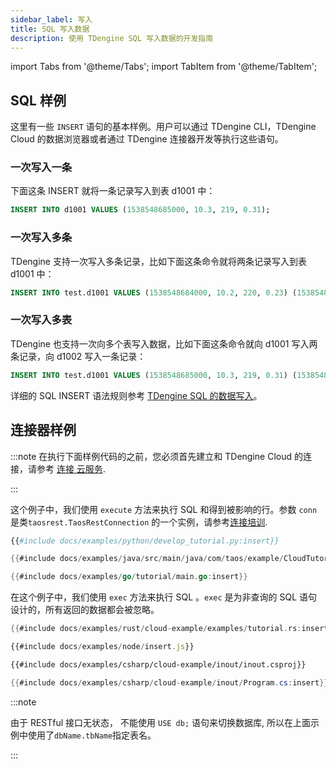 ```yaml
---
sidebar_label: 写入
title: SQL 写入数据
description: 使用 TDengine SQL 写入数据的开发指南
---
```


import Tabs from '@theme/Tabs';
import TabItem from '@theme/TabItem';

## SQL 样例

这里有一些 `INSERT` 语句的基本样例。用户可以通过 TDengine CLI，TDengine Cloud 的数据浏览器或者通过 TDengine 连接器开发等执行这些语句。

### 一次写入一条

下面这条 INSERT 就将一条记录写入到表 d1001 中：

```sql
INSERT INTO d1001 VALUES (1538548685000, 10.3, 219, 0.31);
```

### 一次写入多条

TDengine 支持一次写入多条记录，比如下面这条命令就将两条记录写入到表 d1001 中：

```sql
INSERT INTO test.d1001 VALUES (1538548684000, 10.2, 220, 0.23) (1538548696650, 10.3, 218, 0.25);
```

### 一次写入多表

TDengine 也支持一次向多个表写入数据，比如下面这条命令就向 d1001 写入两条记录，向 d1002 写入一条记录：

```sql
INSERT INTO test.d1001 VALUES (1538548685000, 10.3, 219, 0.31) (1538548695000, 12.6, 218, 0.33) test.d1002 VALUES (1538548696800, 12.3, 221, 0.31);
```

详细的 SQL INSERT 语法规则参考 [TDengine SQL 的数据写入](https://docs.taosdata.com/cloud/taos-sql/insert)。

## 连接器样例

:::note
在执行下面样例代码的之前，您必须首先建立和 TDengine Cloud 的连接，请参考 [连接 云服务](../../programming/connect/).

:::
<Tabs>
<TabItem value="python" label="Python">

这个例子中，我们使用 `execute` 方法来执行 SQL 和得到被影响的行。参数 `conn` 是类`taosrest.TaosRestConnection` 的一个实例，请参考[连接培训](../../programming/connect/python#connect).

```python
{{#include docs/examples/python/develop_tutorial.py:insert}}
```
</TabItem>
<TabItem value="java" label="Java">

```java
{{#include docs/examples/java/src/main/java/com/taos/example/CloudTutorial.java:insert}}
```

</TabItem>
<TabItem value="go" label="Go">

```go
{{#include docs/examples/go/tutorial/main.go:insert}}
```

</TabItem>
<TabItem value="rust" label="Rust">

在这个例子中，我们使用 `exec` 方法来执行 SQL 。`exec` 是为非查询的 SQL 语句设计的，所有返回的数据都会被忽略。

```rust
{{#include docs/examples/rust/cloud-example/examples/tutorial.rs:insert}}
```

</TabItem>
<TabItem value="node" label="Node.js">

```javascript
{{#include docs/examples/node/insert.js}}
```

</TabItem>

<TabItem value="C#" label="C#">

``` XML
{{#include docs/examples/csharp/cloud-example/inout/inout.csproj}}
```

```csharp
{{#include docs/examples/csharp/cloud-example/inout/Program.cs:insert}}
```

</TabItem>

</Tabs>

:::note

由于 RESTful 接口无状态， 不能使用 `USE db;` 语句来切换数据库, 所以在上面示例中使用了`dbName.tbName`指定表名。

:::

#